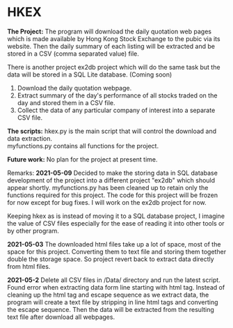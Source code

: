 # HKEX

__The Project:__
The program will download the daily quotation web pages which is made available
by Hong Kong Stock Exchange to the pubic via its website. Then the daily
summary of each listing will be extracted and be stored in a CSV (comma separated
value) file.

There is another project ex2db project which will do the same task but the data
will be stored in a SQL Lite database. (Coming soon)

1. Download the daily quotation webpage.
2. Extract summary of the day's performance of all stocks traded on the day and
   stored them in a CSV file.
3. Collect the data of any particular company of interest into a separate CSV
   file.

__The scripts:__
hkex.py is the main script that will control the download and data extraction.  
myfunctions.py contains all functions for the project.  

__Future work:__
No plan for the project at present time.

Remarks:
__2021-05-09__
Decided to make the storing data in SQL database development of the project into
a different project "ex2db" which should appear shortly.  myfunctions.py has
been cleaned up to retain only the functions required for this project.  The
code for this project will be frozen for now except for bug fixes.  I will
work on the ex2db project for now.

Keeping hkex as is instead of moving it to a SQL database project, I imagine
the value of CSV files especially for the ease of reading it into other tools or
by other program.

__2021-05-03__
The downloaded html files take up a lot of space, most of the space for this
project. Converting them to text file and storing them together double the
storage space.  So project revert back to extract data directly from html files.

__2021-05-2__
Delete all CSV files in /Data/ directory and run the latest script.
Found error when extracting data form line starting with html tag.  Instead of
cleaning up the html tag and escape sequence as we extract data, the program
will create a text file by stripping in line html tags and converting the escape
sequence.  Then the data will be extracted from the resulting text file after
download all webpages.
